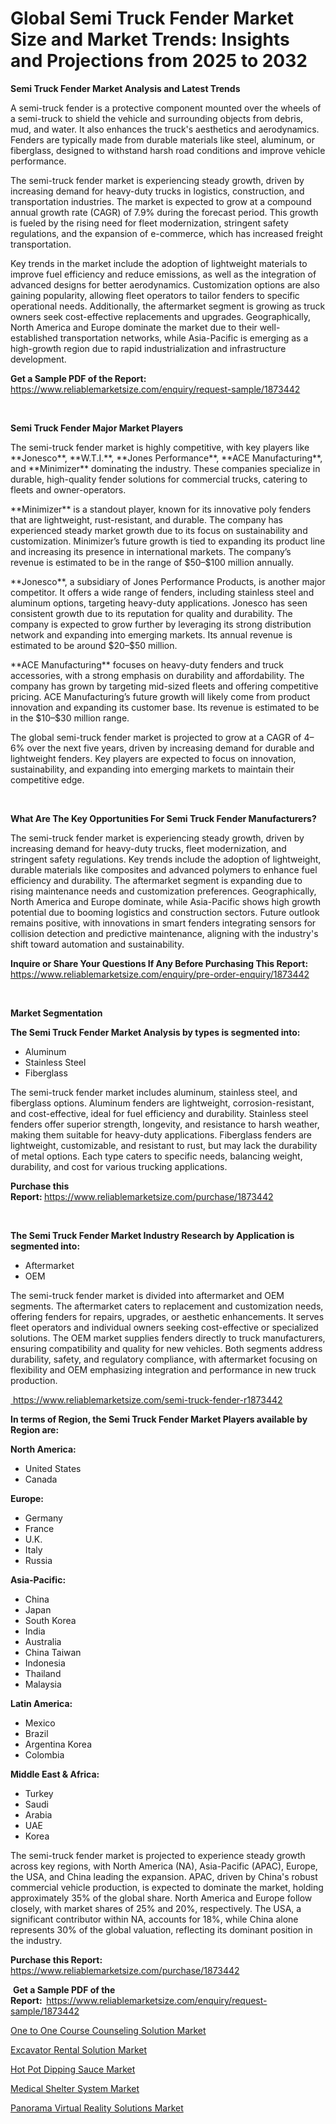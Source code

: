 <p><h1>Global Semi Truck Fender Market Size and Market Trends: Insights and Projections from 2025 to 2032</h1></p><p><strong>Semi Truck Fender Market Analysis and Latest Trends</strong></p>
<p><p>A semi-truck fender is a protective component mounted over the wheels of a semi-truck to shield the vehicle and surrounding objects from debris, mud, and water. It also enhances the truck's aesthetics and aerodynamics. Fenders are typically made from durable materials like steel, aluminum, or fiberglass, designed to withstand harsh road conditions and improve vehicle performance.</p><p>The semi-truck fender market is experiencing steady growth, driven by increasing demand for heavy-duty trucks in logistics, construction, and transportation industries. The market is expected to grow at a compound annual growth rate (CAGR) of 7.9% during the forecast period. This growth is fueled by the rising need for fleet modernization, stringent safety regulations, and the expansion of e-commerce, which has increased freight transportation.</p><p>Key trends in the market include the adoption of lightweight materials to improve fuel efficiency and reduce emissions, as well as the integration of advanced designs for better aerodynamics. Customization options are also gaining popularity, allowing fleet operators to tailor fenders to specific operational needs. Additionally, the aftermarket segment is growing as truck owners seek cost-effective replacements and upgrades. Geographically, North America and Europe dominate the market due to their well-established transportation networks, while Asia-Pacific is emerging as a high-growth region due to rapid industrialization and infrastructure development.</p></p>
<p><strong>Get a Sample PDF of the Report:&nbsp;</strong> <a href="https://www.reliablemarketsize.com/enquiry/request-sample/1873442?utm_campaign=1991&utm_medium=2&utm_source=Github&utm_content=ia&utm_term=21012025&utm_id=semi-truck-fender">https://www.reliablemarketsize.com/enquiry/request-sample/1873442</a></p>
<p>&nbsp;</p>
<p><strong>Semi Truck Fender Major Market Players</strong></p>
<p><p>The semi-truck fender market is highly competitive, with key players like **Jonesco**, **W.T.I.**, **Jones Performance**, **ACE Manufacturing**, and **Minimizer** dominating the industry. These companies specialize in durable, high-quality fender solutions for commercial trucks, catering to fleets and owner-operators.</p><p>**Minimizer** is a standout player, known for its innovative poly fenders that are lightweight, rust-resistant, and durable. The company has experienced steady market growth due to its focus on sustainability and customization. Minimizer’s future growth is tied to expanding its product line and increasing its presence in international markets. The company’s revenue is estimated to be in the range of $50–$100 million annually.</p><p>**Jonesco**, a subsidiary of Jones Performance Products, is another major competitor. It offers a wide range of fenders, including stainless steel and aluminum options, targeting heavy-duty applications. Jonesco has seen consistent growth due to its reputation for quality and durability. The company is expected to grow further by leveraging its strong distribution network and expanding into emerging markets. Its annual revenue is estimated to be around $20–$50 million.</p><p>**ACE Manufacturing** focuses on heavy-duty fenders and truck accessories, with a strong emphasis on durability and affordability. The company has grown by targeting mid-sized fleets and offering competitive pricing. ACE Manufacturing’s future growth will likely come from product innovation and expanding its customer base. Its revenue is estimated to be in the $10–$30 million range.</p><p>The global semi-truck fender market is projected to grow at a CAGR of 4–6% over the next five years, driven by increasing demand for durable and lightweight fenders. Key players are expected to focus on innovation, sustainability, and expanding into emerging markets to maintain their competitive edge.</p></p>
<p>&nbsp;</p>
<p><strong>What Are The Key Opportunities For Semi Truck Fender Manufacturers?</strong></p>
<p><p>The semi-truck fender market is experiencing steady growth, driven by increasing demand for heavy-duty trucks, fleet modernization, and stringent safety regulations. Key trends include the adoption of lightweight, durable materials like composites and advanced polymers to enhance fuel efficiency and durability. The aftermarket segment is expanding due to rising maintenance needs and customization preferences. Geographically, North America and Europe dominate, while Asia-Pacific shows high growth potential due to booming logistics and construction sectors. Future outlook remains positive, with innovations in smart fenders integrating sensors for collision detection and predictive maintenance, aligning with the industry's shift toward automation and sustainability.</p></p>
<p><strong>Inquire or Share Your Questions If Any Before Purchasing This Report:</strong> <a href="https://www.reliablemarketsize.com/enquiry/pre-order-enquiry/1873442?utm_campaign=1991&utm_medium=2&utm_source=Github&utm_content=ia&utm_term=21012025&utm_id=semi-truck-fender">https://www.reliablemarketsize.com/enquiry/pre-order-enquiry/1873442</a></p>
<p>&nbsp;</p>
<p><strong>Market Segmentation</strong></p>
<p><strong>The Semi Truck Fender Market Analysis by types is segmented into:</strong></p>
<p><ul><li>Aluminum</li><li>Stainless Steel</li><li>Fiberglass</li></ul></p>
<p><p>The semi-truck fender market includes aluminum, stainless steel, and fiberglass options. Aluminum fenders are lightweight, corrosion-resistant, and cost-effective, ideal for fuel efficiency and durability. Stainless steel fenders offer superior strength, longevity, and resistance to harsh weather, making them suitable for heavy-duty applications. Fiberglass fenders are lightweight, customizable, and resistant to rust, but may lack the durability of metal options. Each type caters to specific needs, balancing weight, durability, and cost for various trucking applications.</p></p>
<p><strong>Purchase this Report:&nbsp;</strong><a href="https://www.reliablemarketsize.com/purchase/1873442?utm_campaign=1991&utm_medium=2&utm_source=Github&utm_content=ia&utm_term=21012025&utm_id=semi-truck-fender">https://www.reliablemarketsize.com/purchase/1873442</a></p>
<p>&nbsp;</p>
<p><strong>The Semi Truck Fender Market Industry Research by Application is segmented into:</strong></p>
<p><ul><li>Aftermarket</li><li>OEM</li></ul></p>
<p><p>The semi-truck fender market is divided into aftermarket and OEM segments. The aftermarket caters to replacement and customization needs, offering fenders for repairs, upgrades, or aesthetic enhancements. It serves fleet operators and individual owners seeking cost-effective or specialized solutions. The OEM market supplies fenders directly to truck manufacturers, ensuring compatibility and quality for new vehicles. Both segments address durability, safety, and regulatory compliance, with aftermarket focusing on flexibility and OEM emphasizing integration and performance in new truck production.</p></p>
<p><a href="https://www.reliablemarketsize.com/semi-truck-fender-r1873442?utm_campaign=1991&utm_medium=2&utm_source=Github&utm_content=ia&utm_term=21012025&utm_id=semi-truck-fender">&nbsp;https://www.reliablemarketsize.com/semi-truck-fender-r1873442</a></p>
<p><strong>In terms of Region, the Semi Truck Fender Market Players available by Region are:</strong></p>
<p>
    <p> <strong> North America: </strong>
        <ul>
            <li>United States</li>
            <li>Canada</li>
        </ul>
        </p> 
    <p> <strong> Europe: </strong>
        <ul>
            <li>Germany</li>
            <li>France</li>
            <li>U.K.</li>
            <li>Italy</li>
            <li>Russia</li>
        </ul>
        </p> 
    <p> <strong> Asia-Pacific: </strong>
        <ul>
            <li>China</li>
            <li>Japan</li>
            <li>South Korea</li>
            <li>India</li>
            <li>Australia</li>
            <li>China Taiwan</li>
            <li>Indonesia</li>
            <li>Thailand</li>
            <li>Malaysia</li>
        </ul>
        </p> 
    <p> <strong> Latin America: </strong>
        <ul>
            <li>Mexico</li>
            <li>Brazil</li>
            <li>Argentina Korea</li>
            <li>Colombia</li>
        </ul>
        </p> 
    <p> <strong> Middle East & Africa: </strong>
        <ul>
            <li>Turkey</li>
            <li>Saudi</li>
            <li>Arabia</li>
            <li>UAE</li>
            <li>Korea</li>
        </ul>
    </p>
    </p>
<p><p>The semi-truck fender market is projected to experience steady growth across key regions, with North America (NA), Asia-Pacific (APAC), Europe, the USA, and China leading the expansion. APAC, driven by China's robust commercial vehicle production, is expected to dominate the market, holding approximately 35% of the global share. North America and Europe follow closely, with market shares of 25% and 20%, respectively. The USA, a significant contributor within NA, accounts for 18%, while China alone represents 30% of the global valuation, reflecting its dominant position in the industry.</p></p>
<p><strong>Purchase this Report: </strong><a href="https://www.reliablemarketsize.com/purchase/1873442?utm_campaign=1991&utm_medium=2&utm_source=Github&utm_content=ia&utm_term=21012025&utm_id=semi-truck-fender">https://www.reliablemarketsize.com/purchase/1873442</a></p>
<p>&nbsp;<strong>Get a Sample PDF of the Report:&nbsp;&nbsp;</strong><a href="https://www.reliablemarketsize.com/enquiry/request-sample/1873442?utm_campaign=1991&utm_medium=2&utm_source=Github&utm_content=ia&utm_term=21012025&utm_id=semi-truck-fender">https://www.reliablemarketsize.com/enquiry/request-sample/1873442</a></p>
<p><strong></strong></p>
<p><p><a href="https://www.linkedin.com/pulse/one-course-counseling-solution-market-forecast-2025-2032-qyide?utm_campaign=1991&utm_medium=2&utm_source=Github&utm_content=ia&utm_term=21012025&utm_id=semi-truck-fender">One to One Course Counseling Solution Market</a></p><p><a href="https://www.linkedin.com/pulse/market-dynamics-excavator-rental-solution-key-trends-macroeconomic-ro2pe?utm_campaign=1991&utm_medium=2&utm_source=Github&utm_content=ia&utm_term=21012025&utm_id=semi-truck-fender">Excavator Rental Solution Market</a></p><p><a href="https://www.linkedin.com/pulse/hot-pot-dipping-sauce-market-analysis-post-pandemic-reset-emerging-ezs0e?utm_campaign=1991&utm_medium=2&utm_source=Github&utm_content=ia&utm_term=21012025&utm_id=semi-truck-fender">Hot Pot Dipping Sauce Market</a></p><p><a href="https://www.linkedin.com/pulse/aligning-strategies-growth-medical-shelter-system-market-ui28c?utm_campaign=1991&utm_medium=2&utm_source=Github&utm_content=ia&utm_term=21012025&utm_id=semi-truck-fender">Medical Shelter System Market</a></p><p><a href="https://www.linkedin.com/pulse/panorama-virtual-reality-solutions-market-analysis-post-pandemic-3jo6e?utm_campaign=1991&utm_medium=2&utm_source=Github&utm_content=ia&utm_term=21012025&utm_id=semi-truck-fender">Panorama Virtual Reality Solutions Market</a></p></p>